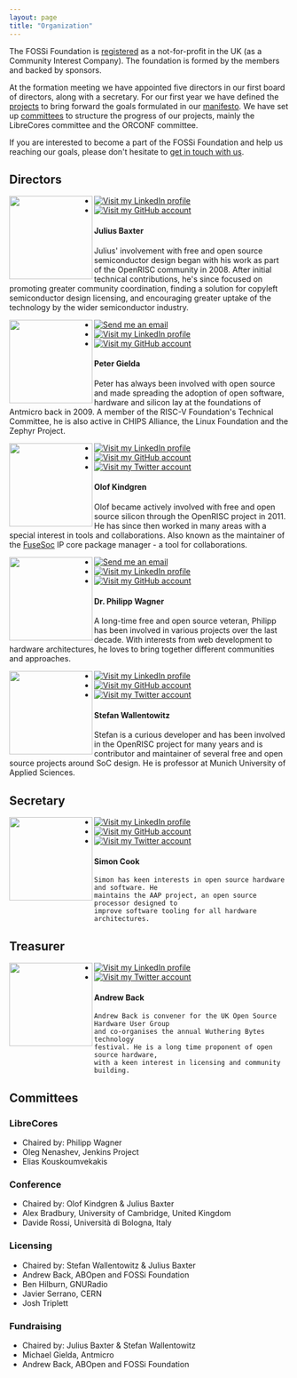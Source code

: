 ```yaml
---
layout: page
title: "Organization"
---
```


The FOSSi Foundation is
[registered](https://beta.companieshouse.gov.uk/company/09848956) as a
not-for-profit in the UK (as a Community Interest Company). The
foundation is formed by the members and backed by sponsors.

At the formation meeting we have appointed five directors in our first
board of directors, along with a secretary. For our first year we have
defined the [projects](/projects.html) to bring forward the goals
formulated in our [manifesto](/manifesto.html). We have set up
[committees](#committees) to structure the progress of our projects,
mainly the LibreCores committee and the ORCONF committee.

If you are interested to become a part of the FOSSi Foundation and
help us reaching our goals, please don't hesitate to
[get in touch with us](/getinvolved.html).


## Directors

<a name="julius"/>
<div class="row">
<div class="col-lg-3 col-md-4 col-sm-3">
  <img src="/assets/people/JuliusBaxter.jpg" align="left" width="150px">
  <ul class="share-buttons" style="padding-left: 0">
  <li><a href="https://www.linkedin.com/in/julius-baxter-78840223"><img title="Visit my LinkedIn profile" src="/assets/flat_web_icon_set/color/LinkedIn.png"></a></li>
  <li><a href="https://github.com/juliusbaxter"><img title="Visit my GitHub account" src="/assets/flat_web_icon_set/color/Github.png"></a></li>
  </ul>
</div>
<div class="col-lg-9 col-md-8 col-sm-9">
  <h4>Julius Baxter</h4>
  Julius' involvement with free and open source semiconductor design began with
  his work as part of the OpenRISC community in 2008. After initial technical
  contributions, he's since focused on promoting greater community coordination,
  finding a solution for copyleft semiconductor design licensing, and encouraging
  greater uptake of the technology by the wider semiconductor industry.
  </div>
</div>

<a name="peter"/>
<div class="row">
<div class="col-lg-3 col-md-4 col-sm-3">
  <img src="/assets/people/PeterGielda.jpg" align="left" width="150px">
  <ul class="share-buttons" style="padding-left: 0">
  <li><a href="mailto:peter@fossi-foundation.org"><img title="Send me an email" src="/assets/flat_web_icon_set/color/Email.png"/></a></li>
  <li><a href="https://www.linkedin.com/in/peter-gielda/"><img title="Visit my LinkedIn profile" src="/assets/flat_web_icon_set/color/LinkedIn.png"></a></li>
  <li><a href="https://github.com/pgielda"><img title="Visit my GitHub account" src="/assets/flat_web_icon_set/color/Github.png"></a></li>
  </ul>
</div>
<div class="col-lg-9 col-md-8 col-sm-9">
  <h4>Peter Gielda</h4>

  Peter has always been involved with open source and made spreading
  the adoption of open software, hardware and silicon lay at the
  foundations of Antmicro back in 2009. A member of the RISC-V
  Foundation's Technical Committee, he is also active in CHIPS
  Alliance, the Linux Foundation and the Zephyr Project.

</div>
</div>

<a name="olof"/>
<div class="row">
<div class="col-lg-3 col-md-4 col-sm-3">
  <img src="/assets/people/OlofKindgren.jpg" align="left" width="150px">
  <ul class="share-buttons" style="padding-left: 0">
  <li><a href="https://www.linkedin.com/in/olofkindgren"><img title="Visit my LinkedIn profile" src="/assets/flat_web_icon_set/color/LinkedIn.png"></a></li>
  <li><a href="https://github.com/olofk/"><img title="Visit my GitHub account" src="/assets/flat_web_icon_set/color/Github.png"></a></li>
  <li><a href="https://twitter.com/OlofKindgren"><img title="Visit my Twitter account" src="/assets/flat_web_icon_set/color/Twitter.png"></a></li>
  </ul>
</div>
<div class="col-lg-9 col-md-8 col-sm-9" style="display: inline">
  <h4>Olof Kindgren</h4>
  Olof became actively involved with free and open source silicon through the OpenRISC project in 2011. He has since then worked in many areas with a special interest in tools and collaborations. Also known as the maintainer of the <a href="https://github.com/olofk/fusesoc">FuseSoc</a> IP core package manager - a tool for collaborations.
</div>
</div>

<a name="philipp"/>
<div class="row">
<div class="col-lg-3 col-md-4 col-sm-3">
  <img src="/assets/people/PhilippWagner.jpg" align="left" width="150px">
  <ul class="share-buttons" style="padding-left: 0">
  <li><a href="mailto:mail@philipp-wagner.com"><img title="Send me an email" src="/assets/flat_web_icon_set/color/Email.png"/></a></li>
  <li><a href="https://www.linkedin.com/in/imphil"><img title="Visit my LinkedIn profile" src="/assets/flat_web_icon_set/color/LinkedIn.png"/></a></li>
  <li><a href="https://github.com/imphil"><img title="Visit my GitHub account" src="/assets/flat_web_icon_set/color/Github.png"/></a></li>
  </ul>
</div>
<div class="col-lg-9 col-md-8 col-sm-9">
  <h4>Dr. Philipp Wagner</h4>
  A long-time free and open source veteran, Philipp has been involved in various projects over the last decade. With interests from web development to hardware architectures, he loves to bring together different communities and approaches.
  </div>
</div>

<a name="wallento"/>
<div class="row">
<div class="col-lg-3 col-md-4 col-sm-3">
  <img src="/assets/people/StefanWallentowitz.png" align="left" width="150px">
  <ul class="share-buttons" style="padding-left: 0">
  <li><a href="https://www.linkedin.com/in/wallento"><img title="Visit my LinkedIn profile" src="/assets/flat_web_icon_set/color/LinkedIn.png"></a></li>
  <li><a href="https://github.com/wallento/"><img title="Visit my GitHub account" src="/assets/flat_web_icon_set/color/Github.png"></a></li>
  <li><a href="https://twitter.com/wallento"><img title="Visit my Twitter account" src="/assets/flat_web_icon_set/color/Twitter.png"></a></li>
  </ul>
</div>
<div class="col-lg-9 col-md-8 col-sm-9">
  <h4>Stefan Wallentowitz</h4>

  Stefan is a curious developer and has been involved in the OpenRISC
    project for many years and is contributor and maintainer of
    several free and open source projects around SoC design. He is
    professor at Munich University of Applied Sciences.

</div>
</div>

## Secretary

<a name="simon"/>
<div class="row">
<div class="col-lg-3 col-md-4 col-sm-3">
  <img src="/assets/people/SimonCook.jpg" align="left" width="150px">
  <ul class="share-buttons" style="padding-left: 0">
  <li><a href="https://www.linkedin.com/in/spcookuk"><img title="Visit my LinkedIn profile" src="/assets/flat_web_icon_set/color/LinkedIn.png"></a></li>
  <li><a href="https://github.com/simonpcook"><img title="Visit my GitHub account" src="/assets/flat_web_icon_set/color/Github.png"></a></li>
  <li><a href="https://twitter.com/simonpcook"><img title="Visit my Twitter account" src="/assets/flat_web_icon_set/color/Twitter.png"></a></li>
  </ul>
</div>
<div class="col-lg-9 col-md-8 col-sm-9">
  <h4>Simon Cook</h4>

    Simon has keen interests in open source hardware and software. He
	maintains the AAP project, an open source processor designed to
	improve software tooling for all hardware architectures.

</div>
</div>

## Treasurer

<a name="andrew"/>
<div class="row">
<div class="col-lg-3 col-md-4 col-sm-3">
  <img src="/assets/people/AndrewBack.jpg" align="left" width="150px">
  <ul class="share-buttons" style="padding-left: 0">
  <li><a href="https://uk.linkedin.com/in/andrewback"><img title="Visit my LinkedIn profile" src="/assets/flat_web_icon_set/color/LinkedIn.png"></a></li>
  <li><a href="https://twitter.com/9600"><img title="Visit my Twitter account" src="/assets/flat_web_icon_set/color/Twitter.png"></a></li>
  </ul>
</div>
<div class="col-lg-9 col-md-8 col-sm-9">
  <h4>Andrew Back</h4>

	Andrew Back is convener for the UK Open Source Hardware User Group
    and co-organises the annual Wuthering Bytes technology
    festival. He is a long time proponent of open source hardware,
    with a keen interest in licensing and community building.
</div>
</div>

## Committees

### LibreCores

* Chaired by: Philipp Wagner
* Oleg Nenashev, Jenkins Project
* Elias Kouskoumvekakis

### Conference

* Chaired by: Olof Kindgren & Julius Baxter
* Alex Bradbury, University of Cambridge, United Kingdom
* Davide Rossi, Università di Bologna, Italy

### Licensing

* Chaired by: Stefan Wallentowitz & Julius Baxter
* Andrew Back, ABOpen and FOSSi Foundation
* Ben Hilburn, GNURadio
* Javier Serrano, CERN
* Josh Triplett

### Fundraising

* Chaired by: Julius Baxter & Stefan Wallentowitz
* Michael Gielda, Antmicro
* Andrew Back, ABOpen and FOSSi Foundation
